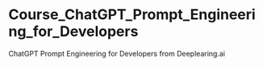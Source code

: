 # Course_ChatGPT_Prompt_Engineering_for_Developers

ChatGPT Prompt Engineering for Developers from Deeplearing.ai
